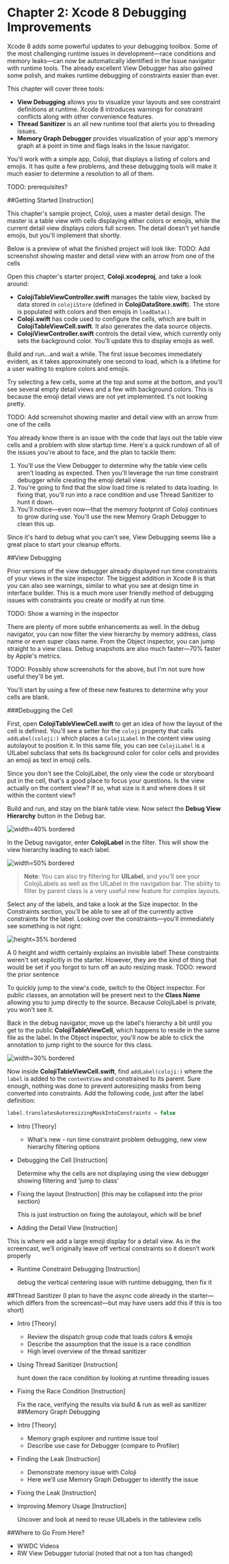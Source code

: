 # Chapter 2: Xcode 8 Debugging Improvements

Xcode 8 adds some powerful updates to your debugging toolbox. Some of the most challenging runtime issues in development—race conditions and memory leaks—can now be automatically identified in the Issue navigator with runtime tools. The already excellent View Debugger has also gained some polish, and makes runtime debugging of constraints easier than ever.

This chapter will cover three tools:

- **View Debugging** allows you to visualize your layouts and see constraint definitions at runtime. Xcode 8 introduces warnings for constraint conflicts along with other convenience features.
- **Thread Sanitizer** is an all new runtime tool that alerts you to threading issues.
- **Memory Graph Debugger** provides visualization of your app's memory graph at a point in time and flags leaks in the Issue navigator.

You'll work with a simple app, Coloji, that displays a listing of colors and emojis. It has quite a few problems, and these debugging tools will make it much easier to determine a resolution to all of them.

TODO: prerequisites?

##Getting Started [Instruction]

This chapter's sample project, Coloji, uses a master detail design. The master is a table view with cells displaying either colors or emojis, while the current detail view displays colors full screen. The detail doesn't yet handle emojis, but you'll implement that shortly.

Below is a preview of what the finished project will look like:
TODO: Add screenshot showing master and detail view with an arrow from one of the cells

Open this chapter's starter project, **Coloji.xcodeproj**, and take a look around:

* **ColojiTableViewController.swift** manages the table view, backed by data stored in `colojiStore` (defined in **ColojiDataStore.swift**). The store is populated with colors and then emojis in `loadData()`.
* **Coloji.swift** has code used to configure the cells, which are built in **ColojiTableViewCell.swift**. It also generates the data source objects.
* **ColojiViewController.swift** controls the detail view, which currently only sets the background color. You'll update this to display emojis as well.

Build and run...and wait a while. The first issue becomes immediately evident, as it takes approximately one second to load, which is a lifetime for a user waiting to explore colors and emojis.

Try selecting a few cells, some at the top and some at the bottom, and you'll see several empty detail views and a few with background colors. This is because the emoji detail views are not yet implemented. t's not looking pretty.

TODO: Add screenshot showing master and detail view with an arrow from one of the cells

You already know there is an issue with the code that lays out the table view cells and a problem with slow startup time. Here's a quick rundown of all of the issues you're about to face, and the plan to tackle them:

1. You'll use the View Debugger to determine why the table view cells aren't loading as expected. Then you'll leverage the run time constraint debugger while creating the emoji detail view.
2. You're going to find that the slow load time is related to data loading. In fixing that, you'll run into a race condition and use Thread Sanitizer to hunt it down.
3. You'll notice—even now—that the memory footprint of Coloji continues to grow during use. You'll use the new Memory Graph Debugger to clean this up.

Since it's hard to debug what you can't see, View Debugging seems like a great place to start your cleanup efforts.

##View Debugging

Prior versions of the view debugger already displayed run time constraints of your views in the size inspector. The biggest addition in Xcode 8 is that you can also see warnings, similar to what you see at design time in interface builder. This is a much more user friendly method of debugging issues with constraints you create or modify at run time.

TODO: Show a warning in the inspector

There are plenty of more subtle enhancements as well. In the debug navigator, you can now filter the view hierarchy by memory address, class name or even super class name. From the Object inspector, you can jump straight to a view class. Debug snapshots are also much faster—70% faster by Apple's metrics.

TODO: Possibly show screenshots for the above, but I'm not sure how useful they'll be yet.

You'll start by using a few of these new features to determine why your cells are blank.

###Debugging the Cell

First, open **ColojiTableViewCell.swift** to get an idea of how the layout of the cell is defined. You'll see a setter for the `coloji` property that calls `addLabel(coloji:)` which places a `ColojiLabel` in the content view using autolayout to position it. In this same file, you can see `ColojiLabel` is a UILabel subclass that sets its background color for color cells and provides an emoji as text in emoji cells.

Since you don't see the ColojiLabel, the only view the code or storyboard put in the cell, that's a good place to focus your questions. Is the view actually on the content view? If so, what size is it and where does it sit within the content view?

Build and run, and stay on the blank table view. Now select the **Debug View Hierarchy** button in the Debug bar.

![width=40% bordered](./images/view-debugger-debug-bar.png)

In the Debug navigator, enter **ColojiLabel** in the filter. This will show the view hierarchy leading to each label.

![width=50% bordered](./images/view-deubber-filter.png)

> **Note**: You can also try filtering for **UILabel**, and you'll see your ColojiLabels as well as the UILabel in the navigation bar. The ability to filter by parent class is a very useful new feature for complex layouts.

Select any of the labels, and take a look at the Size inspector. In the Constraints section, you'll be able to see all of the currently active constraints for the label. Looking over the constraints—you'll immediately see something is not right:

![height=35% bordered](./images/label-constraint-zeroes.png)

A 0 height and width certainly explains an invisible label! These constraints weren't set explicitly in the starter. However, they are the kind of thing that would be set if you forgot to turn off an auto resizing mask. TODO: reword the prior sentence

To quickly jump to the view's code, switch to the Object inspector. For public classes, an annotation will be present next to the **Class Name** allowing you to jump directly to the source. Because ColojiLabel is private, you won't see it.

Back in the debug navigator, move up the label's hierarchy a bit until you get to the public **ColojiTableViewCell**, which happens to reside in the same file as the label. In the Object inspector, you'll now be able to click the annotation to jump right to the source for this class.

![width=30% bordered](./images/source-jump.png)

Now inside **ColojiTableViewCell.swift**, find `addLabel(coloji:)` where the `label` is added to the `contentView` and constrained to its parent. Sure enough, nothing was done to prevent autoresizing masks from being converted into constraints. Add the following code, just after the label definition:

```swift
label.translatesAutoresizingMaskIntoConstraints = false
```


  * Intro [Theory]
    * What's new - run time constraint problem debugging, new view hierarchy filtering options
  * Debugging the Cell [Instruction]

    Determine why the cells are not displaying using the view debugger showing filtering and ‘jump to class’
  * Fixing the layout [Instruction] (this may be collapsed into the prior section)
    
    This is just instruction on fixing the autolayout, which will be brief
  * Adding the Detail View [Instruction]
  
   This is where we add a large emoji display for a detail view.  As in the screencast, we’ll originally leave off vertical constraints so it doesn’t work properly
  * Runtime Constraint Debugging [Instruction]

    debug the vertical centering issue with runtime debugging, then fix it

##Thread Sanitizer 
(I plan to have the async code already in the starter—which differs from the screencast—but may have users add this if this is too short)

* Intro  [Theory]
  * Review the dispatch group code that loads colors & emojis
  * Describe the assumption that the issue is a race condition
  * High level overview of the thread sanitizer
* Using Thread Sanitizer [Instruction]

  hunt down the race condition by looking at runtime threading issues
* Fixing the Race Condition [Instruction]

  Fix the race, verifying the results via build & run as well as sanitizer 
##Memory Graph Debugging
* Intro [Theory]
  * Memory graph explorer and runtime issue tool
  * Describe use case for Debugger (compare to Profiler)
* Finding the Leak [Instruction]
  * Demonstrate memory issue with Coloji
  * Here we’ll use Memory Graph Debugger to identify the issue
* Fixing the Leak [Instruction]
* Improving Memory Usage [Instruction]

  Uncover and look at need to reuse UILabels in the tableview cells

##Where to Go From Here?
* WWDC Videos
* RW View Debugger tutorial (noted that not a ton has changed)




